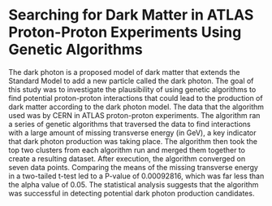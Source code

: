 # Searching for Dark Matter in ATLAS Proton-Proton Experiments Using Genetic Algorithms

The dark photon is a proposed model of dark matter that extends the Standard Model to add a new particle called the dark photon. The goal of this study was to investigate the plausibility of using genetic algorithms to find potential proton-proton interactions that could lead to the production of dark matter according to the dark photon model. The data that the algorithm used was by CERN in ATLAS proton-proton experiments. The algorithm ran a series of genetic algorithms that traversed the data to find interactions with a large amount of missing transverse energy (in GeV), a key indicator that dark photon production was taking place. The algorithm then took the top two clusters from each algorithm run and merged them together to create a resulting dataset. After execution, the algorithm converged on seven data points. Comparing the means of the missing transverse energy in a two-tailed t-test led to a P-value of 0.00092816, which was far less than the alpha value of 0.05. The statistical analysis suggests that the algorithm was successful in detecting potential dark photon production candidates.  
